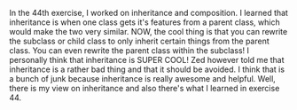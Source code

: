 In the 44th exercise, I worked on inheritance and composition.
I learned that inheritance is when one class gets it's features
from a parent class, which would make the two very similar. NOW,
the cool thing is that you can rewrite the subclass or child class
to only inherit certain things from the parent class. You can even
rewrite the parent class within the subclass! I personally think
that inheritance is SUPER COOL! Zed however told me that inheritance
is a rather bad thing and that it should be avoided. I think that is
a bunch of junk because inheritance is really awesome and helpful.
Well, there is my view on inheritance and also there's what I learned
in exercise 44.